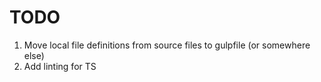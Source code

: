# TODO

1. Move local file definitions from source files to gulpfile (or somewhere else)
2. Add linting for TS